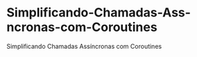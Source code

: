 # Simplificando-Chamadas-Ass-ncronas-com-Coroutines
Simplificando Chamadas Assíncronas com Coroutines

